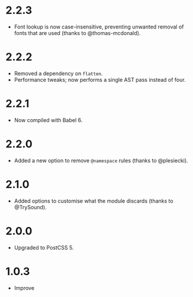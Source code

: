 # 2.2.3

* Font lookup is now case-insensitive, preventing unwanted removal of fonts
  that are used (thanks to @thomas-mcdonald).

# 2.2.2

* Removed a dependency on `flatten`.
* Performance tweaks; now performs a single AST pass instead of four.

# 2.2.1

* Now compiled with Babel 6.

# 2.2.0

* Added a new option to remove `@namespace` rules (thanks to @plesiecki).

# 2.1.0

* Added options to customise what the module discards (thanks to @TrySound).

# 2.0.0

* Upgraded to PostCSS 5.

# 1.0.3

* Improve